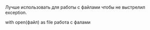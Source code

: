 Лучше использовать для работы с файлами чтобы не выстрелил exсeption.

with open(файл) as file
	работа с фалами